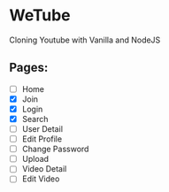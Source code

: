 # WeTube

Cloning Youtube with Vanilla and NodeJS

## Pages:

- [ ] Home
- [X] Join
- [X] Login
- [X] Search
- [ ] User Detail
- [ ] Edit Profile
- [ ] Change Password
- [ ] Upload
- [ ] Video Detail
- [ ] Edit Video